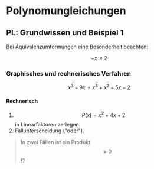 # Polynomungleichungen

## PL: Grundwissen und Beispiel 1

Bei Äquivalenzumformungen eine Besonderheit beachten:

$$ -x \le 2 $$

### Graphisches und rechnerisches Verfahren

$$ x^3 - 9x \le x^3 + x^2- 5x + 2 $$

#### Rechnerisch

1. $$ P(x) = x^2 + 4x + 2 $$ in Linearfaktoren zerlegen.
2. Fallunterscheidung ("oder").

> In zwei Fällen ist ein Produkt $$ \geq 0 $$ !?
